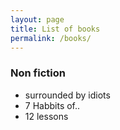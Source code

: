 ```yaml
---
layout: page
title: List of books
permalink: /books/
---
```


### Non fiction
- surrounded by idiots
- 7 Habbits of..
- 12 lessons 